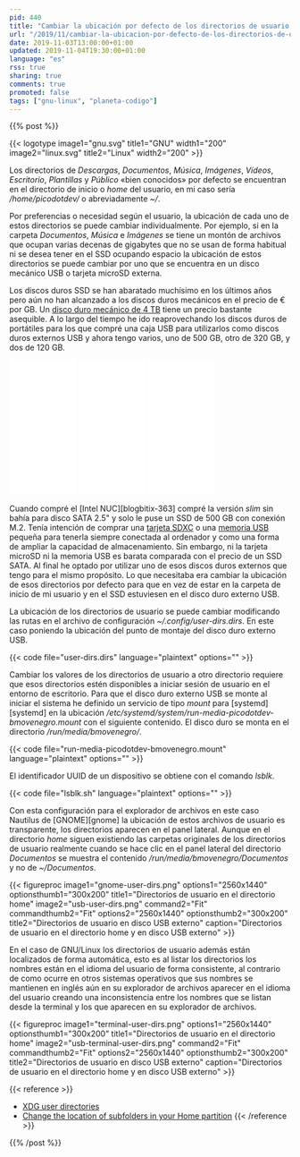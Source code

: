 ```yaml
---
pid: 440
title: "Cambiar la ubicación por defecto de los directorios de usuario en GNU/Linux"
url: "/2019/11/cambiar-la-ubicacion-por-defecto-de-los-directorios-de-usuario-en-gnu-linux/"
date: 2019-11-03T13:00:00+01:00
updated: 2019-11-04T19:30:00+01:00
language: "es"
rss: true
sharing: true
comments: true
promoted: false
tags: ["gnu-linux", "planeta-codigo"]
---
```


{{% post %}}

{{< logotype image1="gnu.svg" title1="GNU" width1="200" image2="linux.svg" title2="Linux" width2="200" >}}

Los directorios de _Descargas_, _Documentos_, _Música_, _Imágenes_, _Vídeos_, _Escritorio_, _Plantillas_ y _Público_ «bien conocidos» por defecto se encuentran en el directorio de inicio o _home_ del usuario, en mi caso sería _/home/picodotdev/_ o abreviadamente _~/_.

Por preferencias o necesidad según el usuario, la ubicación de cada uno de estos directorios se puede cambiar individualmente. Por ejemplo, si en la carpeta _Documentos_, _Música_ e _Imágenes_ se tiene un montón de archivos que ocupan varias decenas de gigabytes que no se usan de forma habitual ni se desea tener en el SSD ocupando espacio la ubicación de estos directorios se puede cambiar por uno que se encuentra en un disco mecánico USB o tarjeta microSD externa.

Los discos duros SSD se han abaratado muchísimo en los últimos años pero aún no han alcanzado a los discos duros mecánicos en el precio de € por GB. Un [disco duro mecánico de 4 TB](https://amzn.to/2NEWsly) tiene un precio bastante asequible. A lo largo del tiempo he ido reaprovechando los discos duros de portátiles para los que compré una caja USB para utilizarlos como discos duros externos USB y ahora tengo varios, uno de 500 GB, otro de 320 GB, y dos de 120 GB.

<div class="media-amazon">
    <iframe style="width:120px;height:240px;" marginwidth="0" marginheight="0" scrolling="no" frameborder="0" src="//rcm-eu.amazon-adsystem.com/e/cm?lt1=_blank&bc1=000000&IS2=1&bg1=FFFFFF&fc1=000000&lc1=0000FF&t=blobit-21&language=es_ES&o=30&p=8&l=as4&m=amazon&f=ifr&ref=as_ss_li_til&asins=B0713WPGLL&linkId=e4fd44ae2ee8a6632bf514c94a9bcce2"></iframe>
    <iframe style="width:120px;height:240px;" marginwidth="0" marginheight="0" scrolling="no" frameborder="0" src="//rcm-eu.amazon-adsystem.com/e/cm?lt1=_blank&bc1=000000&IS2=1&bg1=FFFFFF&fc1=000000&lc1=0000FF&t=blobit-21&language=es_ES&o=30&p=8&l=as4&m=amazon&f=ifr&ref=as_ss_li_til&asins=B07H1231S8&linkId=51f9f449af48eb3c5f98ae05eb93cbc7"></iframe>
    <iframe style="width:120px;height:240px;" marginwidth="0" marginheight="0" scrolling="no" frameborder="0" src="//rcm-eu.amazon-adsystem.com/e/cm?lt1=_blank&bc1=000000&IS2=1&bg1=FFFFFF&fc1=000000&lc1=0000FF&t=blobit-21&language=es_ES&o=30&p=8&l=as4&m=amazon&f=ifr&ref=as_ss_li_til&asins=B07FD6D4HJ&linkId=7e74aadff0dd2b77d5f5d8ee66108f4d"></iframe>
</div>

Cuando compré el [Intel NUC][blogbitix-363] compré la versión _slim_ sin bahía para disco SATA 2.5" y solo le puse un SSD de 500 GB con conexión M.2. Tenía intención de comprar una [tarjeta SDXC](https://amzn.to/2NE97Fg) o una [memoria USB](https://amzn.to/2NE97Fg) pequeña para tenerla siempre conectada al ordenador y como una forma de ampliar la capacidad de almacenamiento. Sin embargo, ni la tarjeta microSD ni la memoria USB es barata comparada con el precio de un SSD SATA. Al final he optado por utilizar uno de esos discos duros externos que tengo para el mismo propósito. Lo que necesitaba era cambiar la ubicación de esos directorios por defecto para que en vez de estar en la carpeta de inicio de mi usuario y en el SSD estuviesen en el disco duro externo USB.

La ubicación de los directorios de usuario se puede cambiar modificando las rutas en el archivo de configuración _~/.config/user-dirs.dirs_. En este caso poniendo la ubicación del punto de montaje del disco duro externo USB.

{{< code file="user-dirs.dirs" language="plaintext" options="" >}}

Cambiar los valores de los directorios de usuario a otro directorio requiere que esos directorios estén disponibles a iniciar sesión de usuario en el entorno de escritorio. Para que el disco duro externo USB se monte al iniciar el sistema he definido un servicio de tipo _mount_ para [systemd][systemd] en la ubicación _/etc/systemd/system/run-media-picodotdev-bmovenegro.mount_ con el siguiente contenido. El disco duro se monta en el directorio _/run/media/bmovenegro/_.

{{< code file="run-media-picodotdev-bmovenegro.mount" language="plaintext" options="" >}}

El identificador UUID de un dispositivo se obtiene con el comando _lsblk_.

{{< code file="lsblk.sh" language="plaintext" options="" >}}

Con esta configuración para el explorador de archivos en este caso Nautilus de [GNOME][gnome] la ubicación de estos archivos de usuario es transparente, los directorios aparecen en el panel lateral. Aunque en el directorio _home_ siguen existiendo las carpetas originales de los directorios de usuario realmente cuando se hace clic en el panel lateral del directorio _Documentos_ se muestra el contenido _/run/media/bmovenegro/Documentos_ y no de _~/Documentos_.

{{< figureproc
    image1="gnome-user-dirs.png" options1="2560x1440" optionsthumb1="300x200" title1="Directorios de usuario en el directorio home"
    image2="usb-user-dirs.png" command2="Fit" commandthumb2="Fit" options2="2560x1440" optionsthumb2="300x200" title2="Directorios de usuario en disco USB externo"
    caption="Directorios de usuario en el directorio home y en disco USB externo" >}}

En el caso de GNU/Linux los directorios de usuario además están localizados de forma automática, esto es al listar los directorios los nombres están en el idioma del usuario de forma consistente, al contrario de como ocurre en otros sistemas operativos que sus nombres se mantienen en inglés aún en su explorador de archivos aparecer en el idioma del usuario creando una inconsistencia entre los nombres que se listan desde la terminal y los que aparecen en su explorador de archivos. 

{{< figureproc
    image1="terminal-user-dirs.png" options1="2560x1440" optionsthumb1="300x200" title1="Directorios de usuario en el directorio home"
    image2="usb-terminal-user-dirs.png" command2="Fit" commandthumb2="Fit" options2="2560x1440" optionsthumb2="300x200" title2="Directorios de usuario en disco USB externo"
    caption="Directorios de usuario en el directorio home y en disco USB externo" >}}

{{< reference >}}
* [XDG user directories](https://wiki.archlinux.org/index.php/XDG_user_directories)
* [Change the location of subfolders in your Home partition](https://sites.google.com/site/installationubuntu/tweaking-ubuntu/change-the-location-of-subfolders-in-your-home-partition)
{{< /reference >}}

{{% /post %}}
